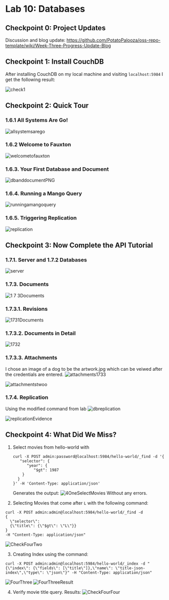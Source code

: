 # Lab 10: Databases
## Checkpoint 0: Project Updates
Discussion and blog update: https://github.com/PotatoPalooza/oss-repo-template/wiki/Week-Three-Progress-Update-Blog

## Checkpoint 1: Install CouchDB
After installing CouchDB on my local machine and visiting `localhost:5984` I get the following result:

![check1](https://user-images.githubusercontent.com/49171429/182263951-66a2539e-7d1c-4520-a92a-02e7321fecd7.PNG)

## Checkpoint 2: Quick Tour

### 1.6.1 All Systems Are Go!
![allsystemsarego](https://user-images.githubusercontent.com/49171429/182265939-5cb97b6c-579f-4465-9394-be91967a8f12.PNG)
### 1.6.2 Welcome to Fauxton
![welcometofauxton](https://user-images.githubusercontent.com/49171429/182266130-adf8dbd1-f4e9-4991-b7ae-a0d783192770.PNG)
### 1.6.3. Your First Database and Document
![dbanddocumentPNG](https://user-images.githubusercontent.com/49171429/182266500-87769daa-dd44-464e-a36b-09ee956fc828.PNG)
### 1.6.4. Running a Mango Query
![runningamangoquery](https://user-images.githubusercontent.com/49171429/182266921-5e520c29-41c1-49e5-825f-079215857b9a.PNG)
### 1.6.5. Triggering Replication
![replication](https://user-images.githubusercontent.com/49171429/182267484-e9514b91-09f3-440a-a72c-94573de6fc74.PNG)

## Checkpoint 3: Now Complete the API Tutorial
### 1.7.1. Server and 1.7.2 Databases
![server](https://user-images.githubusercontent.com/49171429/182268043-40129181-1486-4310-bfe4-92ac277fc77a.PNG)
### 1.7.3. Documents
![1 7 3Documents](https://user-images.githubusercontent.com/49171429/182269486-98dff605-1bdb-4571-ad31-e2c18bfd66f4.PNG)
### 1.7.3.1. Revisions
![1731Documents](https://user-images.githubusercontent.com/49171429/182271200-97589234-b6f3-4436-8200-efdd58bb0cff.PNG)
### 1.7.3.2. Documents in Detail
![1732](https://user-images.githubusercontent.com/49171429/182271410-fda2f372-78ca-473b-a9cd-158961178372.PNG)
### 1.7.3.3. Attachments
I chose an image of a dog to be the artwork.jpg which can be veiwed after the credentials are entered.
![attachments1733](https://user-images.githubusercontent.com/49171429/182272808-d91bf679-4646-47b4-be86-02f0033335c3.PNG)

![attachmentstwoo](https://user-images.githubusercontent.com/49171429/182272924-fef4c54c-935f-4ae8-9c9b-fd0ba4a02222.PNG)
### 1.7.4. Replication
Using the modified command from lab
![dbreplication](https://user-images.githubusercontent.com/49171429/182274090-4ef3fc37-199d-4e3d-b2f5-944497a20bcc.PNG)

![replicationEvidence](https://user-images.githubusercontent.com/49171429/182273987-c6c14042-244f-4b47-983c-e60519b80b96.PNG)


## Checkpoint 4: What Did We Miss?
1. Select movies from hello-world with 
    ```
    curl -X POST admin:password@localhost:5984/hello-world/_find -d '{
       "selector": {
          "year": {
             "$gt": 1987
        }
      }
    }' -H 'Content-Type: application/json'
    ```
    Generates the output:
    ![4OneSelectMovies](https://user-images.githubusercontent.com/49171429/182275261-7eb62f75-c45f-4d07-9526-9bca0c1e165f.PNG)
    Without any errors.

2. Selecting Movies that come after `L` with the following command:
```
curl -X POST admin:admin@localhost:5984/hello-world/_find -d 
{
  \"selector\":
  {\"title\": {\"$gt\": \"L\"}}
} 
-H "Content-Type: application/json"
```
![CheckFourTwo](https://user-images.githubusercontent.com/49171429/182276956-27629f91-f6e4-48bb-823c-69e5f7cbc589.PNG)

3. Creating Index using the command:
```
curl -X POST admin:admin@localhost:5984/hello-world/_index -d "{\"index\": {\"fields\": [\"title\"]},\"name\": \"title-json-index\",\"type\": \"json\"}" -H "Content-Type: application/json"
```

![FourThree](https://user-images.githubusercontent.com/49171429/182277716-8c547df0-6417-47c8-a030-5f01f233535c.PNG)
![FourThreeResult](https://user-images.githubusercontent.com/49171429/182277802-00266fdb-acbe-48bb-b710-1555a2f2bf48.PNG)

4. Verify movie title query. Results:
![CheckFourFour](https://user-images.githubusercontent.com/49171429/182278088-39f33d28-e36a-4084-b903-e6d69da8ea88.PNG)
